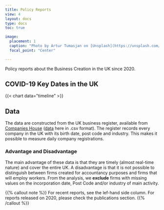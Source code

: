 ```yaml
---
title: Policy Reports
view: 4
layout: docs
type: docs
toc: true

image:
  placement: 1
  caption: "Photo by Artur Tumasjan on [Unsplash](https://unsplash.com/s/photos/report-uk?utm_source=unsplash&utm_medium=referral&utm_content=creditCopyText)"
  focal_point: "Center"

---
```


Policy reports about the Business Creation in the UK since 2020. 


## <i class="far fa-calendar-alt   "></i> COVID-19 Key Dates in the UK

{{< chart data="timeline" >}}


## Data
The data are constructed from the UK business register, available from [Companies House]( https://www.gov.uk/government/organisations/companies-house) ([data]( http://download.companieshouse.gov.uk/en_output.html) here in .csv format). The register records every company in the UK with its birth date, post code and industry. This makes it possible to measure daily company registrations.
### Advantage and Disadvantage
The main advantage of these data is that they are timely (almost real-time nature) and cover the entire UK. A disadvantage is that it is not possible to distinguish between firms created for accountancy purposes and firms that will employ workers.
From the analysis, we **exclude** firms with missing values on the incorporation date, Post Code and/or industry of main activity.

{{% callout note %}}
For recent reports, see the lef-hand side column.
For reports released on 2020, please check the publications section.
{{% /callout %}}

